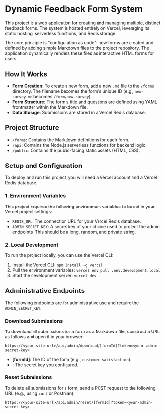 # Dynamic Feedback Form System

This project is a web application for creating and managing multiple, distinct feedback forms. The system is hosted entirely on Vercel, leveraging its static hosting, serverless functions, and Redis storage.

The core principle is "configuration as code": new forms are created and defined by adding simple Markdown files to the project repository. The application dynamically renders these files as interactive HTML forms for users.

## How It Works

- **Form Creation**: To create a new form, add a new `.md` file to the `/forms` directory. The filename becomes the form's unique ID (e.g., `new-survey.md` becomes `/form/new-survey`).
- **Form Structure**: The form's title and questions are defined using YAML frontmatter within the Markdown file.
- **Data Storage**: Submissions are stored in a Vercel Redis database.

## Project Structure

- `/forms`: Contains the Markdown definitions for each form.
- `/api`: Contains the Node.js serverless functions for backend logic.
- `/public`: Contains the public-facing static assets (HTML, CSS).

## Setup and Configuration

To deploy and run this project, you will need a Vercel account and a Vercel Redis database.

### 1. Environment Variables

This project requires the following environment variables to be set in your Vercel project settings:

- `REDIS_URL`: The connection URL for your Vercel Redis database.
- `ADMIN_SECRET_KEY`: A secret key of your choice used to protect the admin endpoints. This should be a long, random, and private string.

### 2. Local Development

To run the project locally, you can use the Vercel CLI:

1.  Install the Vercel CLI: `npm install -g vercel`
2.  Pull the environment variables: `vercel env pull .env.development.local`
3.  Start the development server: `vercel dev`

## Administrative Endpoints

The following endpoints are for administrative use and require the `ADMIN_SECRET_KEY`.

### Download Submissions

To download all submissions for a form as a Markdown file, construct a URL as follows and open it in your browser:

`https://<your-site-url>/api/admin/download/[formId]?token=<your-admin-secret-key>`

- **[formId]**: The ID of the form (e.g., `customer-satisfaction`).
- **<your-admin-secret-key>**: The secret key you configured.

### Reset Submissions

To delete all submissions for a form, send a POST request to the following URL (e.g., using `curl` or Postman):

`https://<your-site-url>/api/admin/reset/[formId]?token=<your-admin-secret-key>`

